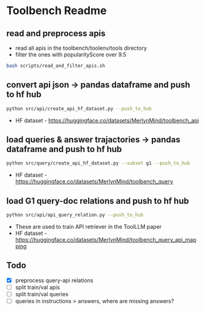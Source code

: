 # Toolbench Readme
## read and preprocess apis
* read all apis in the toolbench/toolenv/tools directory
* filter the ones with popularityScore over 9.5
```bash
bash scripts/read_and_filter_apis.sh
```
## convert api json -> pandas dataframe and push to hf hub
```bash
python src/api/create_api_hf_dataset.py --push_to_hub
```
* HF dataset - https://huggingface.co/datasets/MerlynMind/toolbench_api

## load queries & answer trajactories -> pandas dataframe and push to hf hub
```bash
python src/query/create_api_hf_dataset.py --subset g1 --push_to_hub
```
* HF dataset - https://huggingface.co/datasets/MerlynMind/toolbench_query

## load G1 query-doc relations and push to hf hub
```bash
python src/api/api_query_relation.py --push_to_hub
```
* These are used to train API retriever in the ToolLLM paper
* HF dataset - https://huggingface.co/datasets/MerlynMind/toolbench_query_api_mapping

## Todo
- [x] preprocess query-api relations
- [ ] split train/val apis
- [ ] split train/val queries
- [ ] queries in instructions > answers, where are missing answers?
